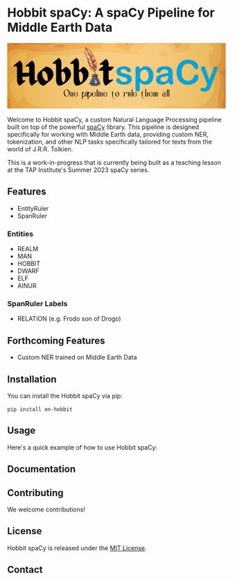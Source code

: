 # Hobbit spaCy: A spaCy Pipeline for Middle Earth Data

![Hobbit spaCy](images/hobbitspacy.png)

Welcome to Hobbit spaCy, a custom Natural Language Processing pipeline built on top of the powerful [spaCy](https://spacy.io/) library. This pipeline is designed specifically for working with Middle Earth data, providing custom NER, tokenization, and other NLP tasks specifically tailored for texts from the world of J.R.R. Tolkien.

This is a work-in-progress that is currently being built as a teaching lesson at the  TAP Institute's Summer 2023 spaCy series.

## Features

* EntityRuler
* SpanRuler

### Entities

* REALM
* MAN
* HOBBIT
* DWARF
* ELF
* AINUR

### SpanRuler Labels

* RELATION (e.g. Frodo son of Drogo)

## Forthcoming Features

* Custom NER trained on Middle Earth Data

## Installation

You can install the Hobbit spaCy via pip:

```shell
pip install en-hobbit
```

## Usage

Here's a quick example of how to use Hobbit spaCy:

## Documentation


## Contributing

We welcome contributions!

## License

Hobbit spaCy is released under the [MIT License](LICENSE).

## Contact
